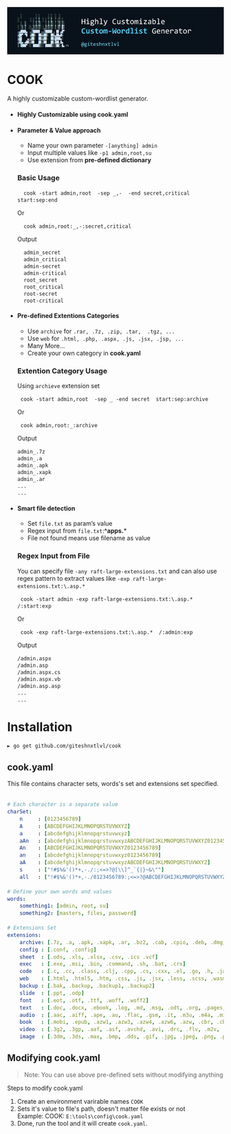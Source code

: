 <img src="./images/f.png">

# COOK
A highly customizable custom-wordlist generator.
- #### Highly Customizable using cook.yaml

- #### Parameter & Value approach
  - Name your own parameter `-[anything] admin`
  - Input multiple values like `-p1 admin,root,su`
  - Use extension from **pre-defined dictionary**

  ### Basic Usage
  ```
    cook -start admin,root  -sep _,-  -end secret,critical  start:sep:end
  ```
  Or
  ```
    cook admin,root:_,-:secret,critical
  ```
  Output
  ```
    admin_secret
    admin_critical
    admin-secret
    admin-critical
    root_secret
    root_critical
    root-secret
    root-critical
  ```

- #### Pre-defined Extentions Categories
  - Use `archive` for `.rar, .7z, .zip, .tar,  .tgz, ...`  
  - Use `web` for `.html, .php, .aspx, .js, .jsx, .jsp, ...`
  - Many More...
  - Create your own category in **cook.yaml**

  ### Extention Category Usage
  Using `archieve` extension set
  ```
   cook -start admin,root  -sep _ -end secret  start:sep:archive
  ```
  Or
  ```
   cook admin,root:_:archive
  ```
  Output
  ```
  admin_.7z
  admin_.a
  admin_.apk
  admin_.xapk
  admin_.ar
  ...
  ...
  ```

- #### Smart file detection
  - Set `file.txt` as param’s value
  - Regex input from `file.txt`:**^apps.***
  - File not found means use filename as value

  ### Regex Input from File
  You can specify file `-any raft-large-extensions.txt` and can also use regex pattern to extract values like `-exp raft-large-extensions.txt:\.asp.*`
  ```
   cook -start admin -exp raft-large-extensions.txt:\.asp.*  /:start:exp
  ```
  Or
  ```
   cook -exp raft-large-extensions.txt:\.asp.*  /:admin:exp
  ```
  Output
  ```
  /admin.aspx
  /admin.asp
  /admin.aspx.cs
  /admin.aspx.vb
  /admin.asp.asp
  ...
  ...
  ```

# Installation
```
► go get github.com/giteshnxtlvl/cook
```

## cook.yaml
This file contains character sets, words's set and extensions set specified.
```yaml

# Each character is a separate value
charSet:  
    n     : [0123456789]
    A     : [ABCDEFGHIJKLMNOPQRSTUVWXYZ]
    a     : [abcdefghijklmnopqrstuvwxyz]
    aAn   : [abcdefghijklmnopqrstuvwxyzABCDEFGHIJKLMNOPQRSTUVWXYZ0123456789]
    An    : [ABCDEFGHIJKLMNOPQRSTUVWXYZ0123456789]
    an    : [abcdefghijklmnopqrstuvwxyz0123456789]
    aA    : [abcdefghijklmnopqrstuvwxyzABCDEFGHIJKLMNOPQRSTUVWXYZ]
    s     : ["!#$%&'()*+,-./:;<=>?@[\\]^_`{|}~&\""]
    all   : ["!#$%&'()*+,-./0123456789:;<=>?@ABCDEFGHIJKLMNOPQRSTUVWXYZ[\\]^_`abcdefghijklmnopqrstuvwxyz{|}~\""]

# Define your own words and values
words:    
    something1: [admin, root, su]
    something2: [masters, files, password]

# Extensions Set
extensions: 
    archive: [.7z, .a, .apk, .xapk, .ar, .bz2, .cab, .cpio, .deb, .dmg, .egg, .gz, .iso, .jar, .lha, .mar, .pea, .rar, .rpm, .s7z, .shar, .tar, .tbz2, .tgz, .tlz, .war, .whl, .xpi, .zip, .zipx, .xz, .pak]
    config : [.conf, .config]
    sheet  : [.ods, .xls, .xlsx, .csv, .ics .vcf]
    exec   : [.exe, .msi, .bin, .command, .sh, .bat, .crx]
    code   : [.c, .cc, .class, .clj, .cpp, .cs, .cxx, .el, .go, .h, .java, .lua, .m, .m4, .php, .php3, .php5, .php7, .pl, .po, .py, .rb, .rs, .sh, .swift, .vb, .vcxproj, .xcodeproj, .xml, .diff, .patch, .js, .jsx]
    web    : [.html, .html5, .htm, .css, .js, .jsx, .less, .scss, .wasm, .php, .php3, .php5, .php7]
    backup : [.bak, .backup, .backup1, .backup2]
    slide  : [.ppt, .odp]
    font   : [.eot, .otf, .ttf, .woff, .woff2]
    text   : [.doc, .docx, .ebook, .log, .md, .msg, .odt, .org, .pages, .pdf, .rtf, .rst, .tex, .txt, .wpd, .wps]
    audio  : [.aac, .aiff, .ape, .au, .flac, .gsm, .it, .m3u, .m4a, .mid, .mod, .mp3, .mpa, .pls, .ra, .s3m, .sid, .wav, .wma, .xm]
    book   : [.mobi, .epub, .azw1, .azw3, .azw4, .azw6, .azw, .cbr, .cbz]
    video  : [.3g2, .3gp, .aaf, .asf, .avchd, .avi, .drc, .flv, .m2v, .m4p, .m4v, .mkv, .mng, .mov, .mp2, .mp4, .mpe, .mpeg, .mpg, .mpv, .mxf, .nsv, .ogg, .ogv, .ogm, .qt, .rm, .rmvb, .roq, .srt, .svi, .vob, .webm, .wmv, .yuv]
    image  : [.3dm, .3ds, .max, .bmp, .dds, .gif, .jpg, .jpeg, .png, .psd, .xcf, .tga, .thm, .tif, .tiff, .yuv, .ai, .eps, .ps, .svg, .dwg, .dxf, .gpx, .kml, .kmz, .webp]
```
## Modifying cook.yaml
> Note: You can use above pre-defined sets without modifying anything

Steps to modify cook.yaml 
1. Create an environment varirable names `COOK` 
2. Sets it's value to file's path, doesn't matter file exists or not  
   Example: COOK: `E:\tools\config\cook.yaml`
3. Done, run the tool and it will create `cook.yaml`.


